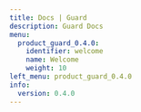 ```yaml
---
title: Docs | Guard
description: Guard Docs
menu:
  product_guard_0.4.0:
    identifier: welcome
    name: Welcome
    weight: 10
left_menu: product_guard_0.4.0
info:
  version: 0.4.0
---
```


